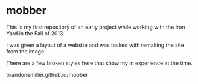 mobber
======

This is my first repository of an early project while working with the Iron Yard in the Fall of 2013.

I was given a layout of a website and was tasked with remaking the site from the image.  

There are a few broken styles here that show my in experience at the time.

brandonemiller.github.io/mobber




